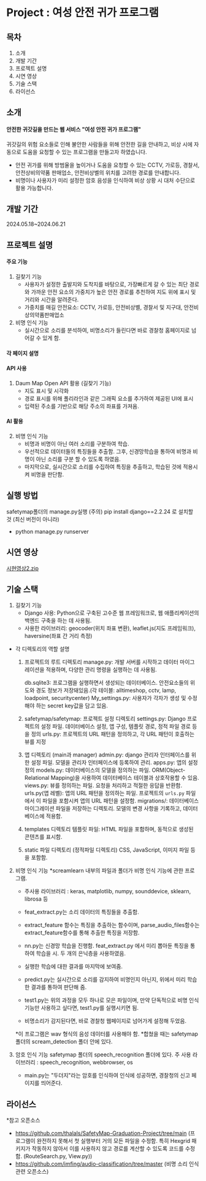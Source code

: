 # Project : 여성 안전 귀가 프로그램

## 목차
1. 소개
2. 개발 기간
3. 프로젝트 설명
4. 시연 영상
5. 기술 스택
6. 라이선스

## 소개
#### 안전한 귀갓길을 만드는 웹 서비스 "여성 안전 귀가 프로그램"
귀갓길의 위험 요소들로 인해 불안한 사람들을 위해 안전한 길을 안내하고, 비상 시에 자동으로 도움을 요청할 수 있는 프로그램을 만들고자 하였습니다.
- 안전 귀가를 위해 방범율을 높이거나 도움을 요청할 수 있는 CCTV, 가로등, 경찰서, 안전상비의약품 판매업소, 안전비상벨의 위치를 고려한 경로를 안내합니다.
- 비명이나 사용자가 미리 설정한 암호 음성을 인식하여 비상 상황 시 대처 수단으로 활용 가능합니다.

## 개발 기간
2024.05.18~2024.06.21

## 프로젝트 설명

#### 주요 기능
1. 길찾기 기능
   - 사용자가 설정한 출발지와 도착지를 바탕으로, 가장빠르게 갈 수 있는 최단 경로와 가까운 안전 요소의 가중치가 높은 안전 경로를 추천하여 지도 위에 표시 및 거리와 시간을 알려준다.
   - 가중치를 매길 안전요소: CCTV, 가로등, 안전비상벨, 경찰서 및 지구대, 안전비상의약품판매업소
2. 비명 인식 기능
   - 실시간으로 소리를 분석하여, 비명소리가 들린다면 바로 경찰청 홈페이지로 넘어갈 수 있게 함.
   
#### 각 페이지 설명 
#### API 사용
1. Daum Map Open API 활용 (길찾기 기능)
   - 지도 표시 및 시각화
   - 경로 표시를 위해 폴리라인과 같은 그래픽 요소를 추가하여 제공된 UI에 표시
   - 입력된 주소를 기반으로 해당 주소의 좌표를 가져옴.
#### AI 활용
2. 비명 인식 기능
   - 비명과 비명이 아닌 여러 소리를 구분하여 학습.
   - 우선적으로 데이터들의 특징들을 추출함. 그후, 신경망학습을 통하여 비명과 비명이 아닌 소리를 구분 할 수 있도록 하였음.
   - 마지막으로, 실시간으로 소리를 수집하여 특징을 추출하고, 학습된 것에 적용시켜 비명을 판단함.
## 실행 방법
safetymap폴더의 manage.py실행
(주의) pip install django==2.2.24
로 설치할 것 (최신 버전이 아니라)
- python manage.py runserver

## 시연 영상
[시현영상2.zip](https://github.com/user-attachments/files/15924208/2.zip)
## 기술 스택
1. 길찾기 기능
   - Django 사용: Python으로 구축된 고수준 웹 프레임워크로, 웹 애플리케이션의 백엔드 구축을 하는 데 사용됨.
   - 사용한 라이브러리: geocoder(위치 좌표 변환), leaflet.js(지도 프레임워크), haversine(좌표 간 거리 측정)

- 각 디렉토리의 역할 설명
  1. 프로젝트의 루트 디렉토리
     manage.py: 개발 서버를 시작하고 데이터 마이그레이션을 적용하며, 다양한 관리 명령을 실행하는 데 사용됨.

     db.sqlite3: 프로그램을 실행하면서 생성되는 데이터베이스. 안전요소들의 위도와 경도 정보가 저장돼있음.(각 테이블: alltimeshop, cctv, lamp, loadpoint, securitycenter)
     My_settings.py: 사용자가 각자가 생성 및 수정해야 하는 secret key값을 담고 있음.
  3. safetymap/safetymap: 프로젝트 설정 디렉토리
     settings.py: Django 프로젝트의 설정 파일. 데이터베이스 설정, 앱 구성, 템플릿 경로, 정적 파일 경로 등을 정의
     urls.py: 프로젝트의 URL 패턴을 정의하고, 각 URL 패턴이 호출하는 뷰를 지정
  4. 앱 디렉토리 (main과 manager)
     admin.py: django 관리자 인터페이스를 위한 설정 파일. 모델을 관리자 인터페이스에 등록하여 관리.
     apps.py: 앱의 설정 정의
     models.py: 데이터베이스의 모델을 정의하는 파일. ORM(Object-Relational Mapping)을 사용하여 데이터베이스 테이블과 상호작용할 수 있음.
     views.py: 뷰를 정의하는 파일. 요청을 처리하고 적절한 응답을 반환함.
     urls.py(앱 레벨): 앱의 URL 패턴을 정의하는 파일. 프로젝트의 `urls.py` 파일에서 이 파일을 포함시켜 앱의 URL 패턴을 설정함.
     migrations/: 데이터베이스 마이그레이션 파일을 저장하는 디렉토리. 모델의 변경 사항을 기록하고, 데이터베이스에 적용함.
  5. templates 디렉토리
     템플릿 파일: HTML 파일을 포함하며, 동적으로 생성된 콘텐츠를 표시함.
  6. static 파일 디렉토리 (정적파일 디렉토리)
     CSS, JavaScript, 이미지 파일 등을 포함함.
     
2. 비명 인식 기능
   *screamlearn 내부의 파일과 폴더가 비명 인식 기능에 관한 프로그램.
   * 주사용 라이브러리 : keras, matplotlib, numpy, sounddevice, sklearn, librosa 등 
   
   - feat_extract.py는 소리 데이터의 특징들을 추출함.
   - extract_feature 함수는 특징을 추출하는 함수이며, parse_audio_files함수는 extract_feature함수를 통해 추출한 특징을 저장함.
  
   - nn.py는 신경망 학습을 진행함. feat_extract.py 에서 미리 뽑아둔 특징을 통하여 학습을 시. 두 개의 은닉층을 사용하였음.
   - 실행한 학습에 대한 결과를 마지막에 보여줌.
  
   - predict.py는 실시간으로 소리를 감지하여 비명인지 아닌지, 위에서 미리 학습한 결과를 통하여 판단해 줌. 
  
   - test1.py는 위의 과정을 모두 하나로 모은 파일이며, 만약 단독적으로 비명 인식 기능만 사용하고 싶다면, test1.py를 실행시키면 됨.
   - 비명소리가 감지된다면, 바로 경찰청 웹페이지로 넘어가게 설정해 두었음.
  
   *이 프로그램은 wav 형식의 음성 데이터를 사용해야 함.
   *합쳤을 때는 safetymap 폴더의 scream_detection 폴더 안에 있다.

4. 암호 인식 기능
   safetymap 폴더의 speech_recognition 폴더에 있다.
   주 사용 라이브러리 : speech_recognition, webbrowser, os

   - main.py는 "두더지"라는 암호를 인식하여 인식에 성공하면, 경찰청의 신고 페이지를 띄어준다.


## 라이선스
*참고 오픈소스
- https://github.com/thalals/SafetyMap-Graduation-Project/tree/main
  (프로그램이 완전하지 못해서 첫 실행부터 거의 모든 파일을 수정함. 특히 Hexgrid 패키지가 작동하지 않아서 이를 사용하지 않고 경로를 계산할 수 있도록 코드를 수정함. (RouteSearch.py, View.py))
- https://github.com/imfing/audio-classification/tree/master
  (비명 소리 인식 관련 오픈소스)
